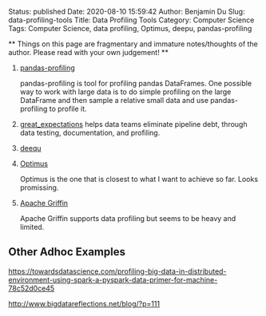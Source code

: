 Status: published
Date: 2020-08-10 15:59:42
Author: Benjamin Du
Slug: data-profiling-tools
Title: Data Profiling Tools
Category: Computer Science
Tags: Computer Science, data profiling, Optimus, deepu, pandas-profiling

**
Things on this page are fragmentary and immature notes/thoughts of the author.
Please read with your own judgement!
**


1. [pandas-profiling](https://github.com/pandas-profiling/pandas-profiling)

    pandas-profiling is tool for profiling pandas DataFrames.
    One possible way to work with large data is to do simple profiling on the large DataFrame 
    and then sample a relative small data and use pandas-profiling to profile it.

2. [great_expectations](https://github.com/great-expectations/great_expectations)
    helps data teams eliminate pipeline debt, through data testing, documentation, and profiling.

2. [deequ](https://github.com/awslabs/deequ)

1. [Optimus](https://github.com/ironmussa/Optimus)

    Optimus is the one that is closest to what I want to achieve so far. 
    Looks promissing.

2. [Apache Griffin](https://github.com/apache/griffin)

    Apache Griffin supports data profiling but seems to be heavy and limited.

## Other Adhoc Examples 

https://towardsdatascience.com/profiling-big-data-in-distributed-environment-using-spark-a-pyspark-data-primer-for-machine-78c52d0ce45

http://www.bigdatareflections.net/blog/?p=111
